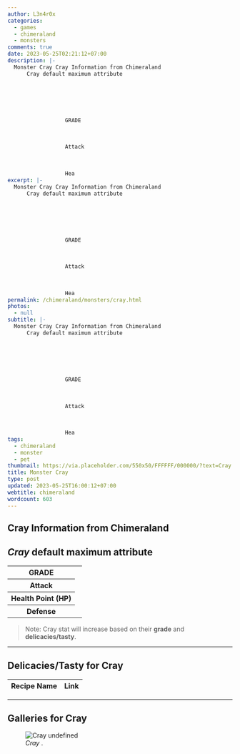 ```yaml
---
author: L3n4r0x
categories:
  - games
  - chimeraland
  - monsters
comments: true
date: 2023-05-25T02:21:12+07:00
description: |-
  Monster Cray Cray Information from Chimeraland
      Cray default maximum attribute
      
        
          
            
              
                
                  GRADE
                  
                
                
                  Attack
                  
                
                
                  Hea
excerpt: |-
  Monster Cray Cray Information from Chimeraland
      Cray default maximum attribute
      
        
          
            
              
                
                  GRADE
                  
                
                
                  Attack
                  
                
                
                  Hea
permalink: /chimeraland/monsters/cray.html
photos:
  - null
subtitle: |-
  Monster Cray Cray Information from Chimeraland
      Cray default maximum attribute
      
        
          
            
              
                
                  GRADE
                  
                
                
                  Attack
                  
                
                
                  Hea
tags:
  - chimeraland
  - monster
  - pet
thumbnail: https://via.placeholder.com/550x50/FFFFFF/000000/?text=Cray
title: Monster Cray
type: post
updated: 2023-05-25T16:00:12+07:00
webtitle: chimeraland
wordcount: 603
---
```


<link
  rel="stylesheet"
  href="https://rawcdn.githack.com/dimaslanjaka/Web-Manajemen/870a349/css/bootstrap-5-3-0-alpha3-wrapper.css"
/>
<section id="bootstrap-wrapper">
  <div data-bs-theme="dark">
    <h2>Cray Information from Chimeraland</h2>
    <h2 id="attribute"><i>Cray</i> default maximum attribute</h2>
    <div class="row">
      <div class="col mb-2">
        <div class="card">
          <div class="card-body">
            <table>
              <tr>
                <th>GRADE</th>
                <td><br /></td>
              </tr>
              <tr>
                <th>Attack</th>
                <td></td>
              </tr>
              <tr>
                <th>Health Point (HP)</th>
                <td></td>
              </tr>
              <tr>
                <th>Defense</th>
                <td></td>
              </tr>
            </table>
          </div>
        </div>
      </div>
    </div>
    <blockquote class="bd-callout bd-callout-warning">
      Note: Cray stat will increase based on their <b>grade</b> and
      <b>delicacies/tasty</b>.
    </blockquote>
    <hr />
    <h2 id="delicacies">Delicacies/Tasty for Cray</h2>
    <div class="card">
      <div class="card-body">
        <div class="table-responsive">
          <table class="table table-striped">
            <thead>
              <tr>
                <th>Recipe Name</th>
                <th>Link</th>
              </tr>
            </thead>
            <tbody></tbody>
          </table>
        </div>
      </div>
    </div>
    <hr />
    <div id="gallery">
      <h2>Galleries for Cray</h2>
      <div class="row">
        <div class="col-lg-6 col-12">
          <figure>
            <img
              src="https://www.webmanajemen.com/undefined"
              alt="Cray undefined"
            />
            <figcaption style="word-wrap: break-word"><i>Cray</i> .</figcaption>
          </figure>
        </div>
      </div>
    </div>
  </div>
</section>